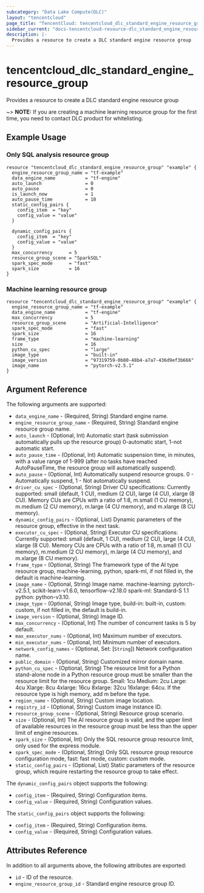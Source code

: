 ```yaml
---
subcategory: "Data Lake Compute(DLC)"
layout: "tencentcloud"
page_title: "TencentCloud: tencentcloud_dlc_standard_engine_resource_group"
sidebar_current: "docs-tencentcloud-resource-dlc_standard_engine_resource_group"
description: |-
  Provides a resource to create a DLC standard engine resource group
---
```


# tencentcloud_dlc_standard_engine_resource_group

Provides a resource to create a DLC standard engine resource group

~> **NOTE:** If you are creating a machine learning resource group for the first time, you need to contact DLC product for whitelisting.

## Example Usage

### Only SQL analysis resource group

```hcl
resource "tencentcloud_dlc_standard_engine_resource_group" "example" {
  engine_resource_group_name = "tf-example"
  data_engine_name           = "tf-engine"
  auto_launch                = 0
  auto_pause                 = 0
  is_launch_now              = 1
  auto_pause_time            = 10
  static_config_pairs {
    config_item  = "key"
    config_value = "value"
  }

  dynamic_config_pairs {
    config_item  = "key"
    config_value = "value"
  }
  max_concurrency      = 5
  resource_group_scene = "SparkSQL"
  spark_spec_mode      = "fast"
  spark_size           = 16
}
```

### Machine learning resource group

```hcl
resource "tencentcloud_dlc_standard_engine_resource_group" "example" {
  engine_resource_group_name = "tf-example"
  data_engine_name           = "tf-engine"
  max_concurrency            = 5
  resource_group_scene       = "Artificial-Intelligence"
  spark_spec_mode            = "fast"
  spark_size                 = 16
  frame_type                 = "machine-learning"
  size                       = 16
  python_cu_spec             = "large"
  image_type                 = "built-in"
  image_version              = "97319759-0b80-48b4-a7a7-436d9ef3b666"
  image_name                 = "pytorch-v2.5.1"
}
```

## Argument Reference

The following arguments are supported:

* `data_engine_name` - (Required, String) Standard engine name.
* `engine_resource_group_name` - (Required, String) Standard engine resource group name.
* `auto_launch` - (Optional, Int) Automatic start (task submission automatically pulls up the resource group) 0-automatic start, 1-not automatic start.
* `auto_pause_time` - (Optional, Int) Automatic suspension time, in minutes, with a value range of 1-999 (after no tasks have reached AutoPauseTime, the resource group will automatically suspend).
* `auto_pause` - (Optional, Int) Automatically suspend resource groups. 0 - Automatically suspend, 1 - Not automatically suspend.
* `driver_cu_spec` - (Optional, String) Driver CU specifications: Currently supported: small (default, 1 CU), medium (2 CU), large (4 CU), xlarge (8 CU). Memory CUs are CPUs with a ratio of 1:8, m.small (1 CU memory), m.medium (2 CU memory), m.large (4 CU memory), and m.xlarge (8 CU memory).
* `dynamic_config_pairs` - (Optional, List) Dynamic parameters of the resource group, effective in the next task.
* `executor_cu_spec` - (Optional, String) Executor CU specifications: Currently supported: small (default, 1 CU), medium (2 CU), large (4 CU), xlarge (8 CU). Memory CUs are CPUs with a ratio of 1:8, m.small (1 CU memory), m.medium (2 CU memory), m.large (4 CU memory), and m.xlarge (8 CU memory).
* `frame_type` - (Optional, String) The framework type of the AI type resource group, machine-learning, python, spark-ml, if not filled in, the default is machine-learning.
* `image_name` - (Optional, String) Image name.
machine-learning: pytorch-v2.5.1, scikit-learn-v1.6.0, tensorflow-v2.18.0
spark-ml: Standard-S 1.1
python: python-v3.10.
* `image_type` - (Optional, String) Image type, build-in: built-in, custom: custom, if not filled in, the default is build-in.
* `image_version` - (Optional, String) Image ID.
* `max_concurrency` - (Optional, Int) The number of concurrent tasks is 5 by default.
* `max_executor_nums` - (Optional, Int) Maximum number of executors.
* `min_executor_nums` - (Optional, Int) Minimum number of executors.
* `network_config_names` - (Optional, Set: [`String`]) Network configuration name.
* `public_domain` - (Optional, String) Customized mirror domain name.
* `python_cu_spec` - (Optional, String) The resource limit for a Python stand-alone node in a Python resource group must be smaller than the resource limit for the resource group. Small: 1cu Medium: 2cu Large: 4cu Xlarge: 8cu 4xlarge: 16cu 8xlarge: 32cu 16xlarge: 64cu. If the resource type is high memory, add m before the type.
* `region_name` - (Optional, String) Custom image location.
* `registry_id` - (Optional, String) Custom image instance ID.
* `resource_group_scene` - (Optional, String) Resource group scenario.
* `size` - (Optional, Int) The AI resource group is valid, and the upper limit of available resources in the resource group must be less than the upper limit of engine resources.
* `spark_size` - (Optional, Int) Only the SQL resource group resource limit, only used for the express module.
* `spark_spec_mode` - (Optional, String) Only SQL resource group resource configuration mode, fast: fast mode, custom: custom mode.
* `static_config_pairs` - (Optional, List) Static parameters of the resource group, which require restarting the resource group to take effect.

The `dynamic_config_pairs` object supports the following:

* `config_item` - (Required, String) Configuration items.
* `config_value` - (Required, String) Configuration values.

The `static_config_pairs` object supports the following:

* `config_item` - (Required, String) Configuration items.
* `config_value` - (Required, String) Configuration values.

## Attributes Reference

In addition to all arguments above, the following attributes are exported:

* `id` - ID of the resource.
* `engine_resource_group_id` - Standard engine resource group ID.


